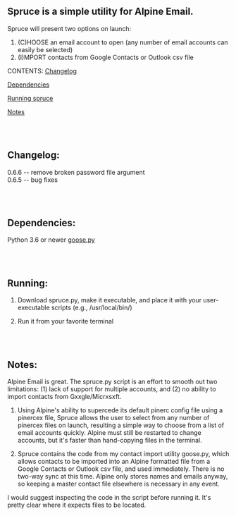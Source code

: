 ## Spruce is a simple utility for Alpine Email.

Spruce will present two options on launch: 
  1. (C)HOOSE an email account to open (any number of email accounts can easily be selected)
  2. (I)MPORT contacts from Google Contacts or Outlook csv file

CONTENTS:
[Changelog](#changelog)

[Dependencies](#dependencies)

[Running spruce](#running)

[Notes](#notes)

<br><br>
## Changelog: 
0.6.6 -- remove broken password file argument  
0.6.5 -- bug fixes

<br><br>
## Dependencies: 
Python 3.6 or newer
[goose.py](https://github.com/afhpayne/goose)

<br><br>
## Running:

1. Download spruce.py, make it executable, and place it with your user-executable scripts (e.g., /usr/local/bin/)

2. Run it from your favorite terminal

<br><br>
## Notes:
Alpine Email is great. The spruce.py script is an effort to smooth out two limitations: (1) lack of support for multiple accounts, and (2) no ability to import contacts from Gxxgle/Micrxsxft.

1. Using Alpine's ability to supercede its default pinerc config file using a pinercex file, Spruce allows the user to select from any number of pinercex files on launch, resulting a simple way to choose from a list of email accounts quickly. Alpine must still be restarted to change accounts, but it's faster than hand-copying files in the terminal.

2. Spruce contains the code from my contact import utility goose.py, which allows contacts to be imported into an Alpine formatted file from a Google Contacts or Outlook csv file, and used immediately. There is no two-way sync at this time. Alpine only stores names and emails anyway, so keeping a master contact file elsewhere is necessary in any event.

I would suggest inspecting the code in the script before running it. It's pretty clear where it expects files to be located.

